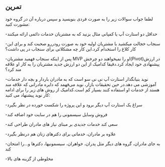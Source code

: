 

## تمرین

لطفا جواب سوالات زیر را به صورت فردی بنویسید و سپس درباره آن در گروه خود مشورت کنید:

-حداقل دو استارت آپ یا کمپانی مثال بزنید که به مشتریان خدمات دائمی ارائه میکنند



-سنجاب خجالت میکشید با مشتریان اولیه خود به صورت رودررو صحبت کند و برای این کار کلاغ را استخدام کرد.این کار چه مشکلاتی برای سنجاب در پی داشت؟





-پس از اینکه سنجاب فهمید مشتریان MVP او را نمیخواهند دو چرخش\(Pivot\)در ارزش پیشنهادی خود ایجاد کرد.دقیقا کدامیک از این دو ارزش جدید مشتریان را به کار او علاقه مند کرد؟



-نوید بنیانگذار استارت آپ نی نی سو است که به مادران باردار و بچه دار خدمات آموزشی می دهد.در حین تحقیقات بازار، نوید می‌فهمد که دایره مادرانی که علاقه مند هستد از خدمات او استفاده کنند بسیار کم است.کدامیک از روش های زیر را برای ادامه کار نوید پیشنهاد می کنید:

-سراغ یک استارت آپ دیگر برود و این پروژه را شکست خورده در نظر بگیرد

-فروش وسایل سیسمونی را هم در سایت خود اضافه کند

-سعی کند خدمات جدیدی بر مبنای نیاز های مادران طراحی کند

-علاوه بر مادران، خدماتی برای دکترهای زنان هم درنظر بگیرد

-به جای مادران، گروه های دیگر مثل پدران، خواهران، سیسمونیها، دکترها و...را امتحان کند

-مخلوطی از گزینه های بالا

 

